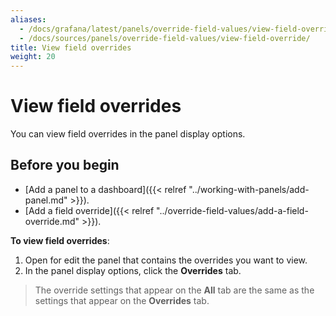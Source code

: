 ```yaml
---
aliases:
  - /docs/grafana/latest/panels/override-field-values/view-field-override/
  - /docs/sources/panels/override-field-values/view-field-override/
title: View field overrides
weight: 20
---
```


# View field overrides

You can view field overrides in the panel display options.

## Before you begin

- [Add a panel to a dashboard]({{< relref "../working-with-panels/add-panel.md" >}}).
- [Add a field override]({{< relref "../override-field-values/add-a-field-override.md" >}}).

**To view field overrides**:

1. Open for edit the panel that contains the overrides you want to view.
1. In the panel display options, click the **Overrides** tab.

> The override settings that appear on the **All** tab are the same as the settings that appear on the **Overrides** tab.
